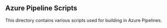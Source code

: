 ## Azure Pipeline Scripts

This directory contains various scripts used for building in Azure Pipelines.

